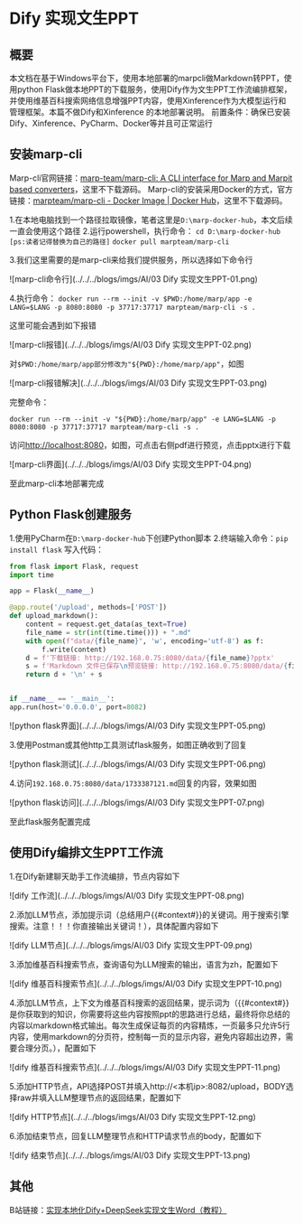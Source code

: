 # Dify 实现文生PPT

## 概要

本文档在基于Windows平台下，使用本地部署的marpcli做Markdown转PPT，使用python Flask做本地PPT的下载服务，使用Dify作为文生PPT工作流编排框架，并使用维基百科搜索网络信息增强PPT内容，使用Xinference作为大模型运行和管理框架。本篇不做Dify和Xinference 的本地部署说明。
前置条件：确保已安装Dify、Xinference、PyCharm、Docker等并且可正常运行

## 安装marp-cli

Marp-cli官网链接：[marp-team/marp-cli: A CLI interface for Marp and Marpit based converters](https://github.com/marp-team/marp-cli)，这里不下载源码。
Marp-cli的安装采用Docker的方式，官方链接：[marpteam/marp-cli - Docker Image | Docker Hub](https://hub.docker.com/r/marpteam/marp-cli/)，这里不下载源码。

1.在本地电脑找到一个路径拉取镜像，笔者这里是`D:\marp-docker-hub`，本文后续一直会使用这个路径
2.运行powershell，执行命令：
`cd D:\marp-docker-hub [ps:读者记得替换为自己的路径]`
`docker pull marpteam/marp-cli`

3.我们这里需要的是marp-cli来给我们提供服务，所以选择如下命令行

![marp-cli命令行](../../../blogs/imgs/AI/03 Dify 实现文生PPT-01.png)

4.执行命令：
`docker run --rm --init -v $PWD:/home/marp/app -e LANG=$LANG -p 8080:8080 -p 37717:37717 marpteam/marp-cli -s .`

这里可能会遇到如下报错

![marp-cli报错](../../../blogs/imgs/AI/03 Dify 实现文生PPT-02.png)

对`$PWD:/home/marp/app部分修改为"${PWD}:/home/marp/app"`，如图

![marp-cli报错解决](../../../blogs/imgs/AI/03 Dify 实现文生PPT-03.png)

完整命令：

`docker run --rm --init -v "${PWD}:/home/marp/app" -e LANG=$LANG -p 8080:8080 -p 37717:37717 marpteam/marp-cli -s . `

访问[http://localhost:8080](http://localhost:8080)，如图，可点击右侧pdf进行预览，点击pptx进行下载

![marp-cli界面](../../../blogs/imgs/AI/03 Dify 实现文生PPT-04.png)

至此marp-cli本地部署完成

## Python Flask创建服务

1.使用PyCharm在`D:\marp-docker-hub`下创建Python脚本
2.终端输入命令：`pip install flask`
写入代码：
```python
from flask import Flask, request
import time

app = Flask(__name__)

@app.route('/upload', methods=['POST'])
def upload_markdown():
    content = request.get_data(as_text=True)
    file_name = str(int(time.time())) + ".md"
    with open(f"data/{file_name}", 'w', encoding='utf-8') as f:
        f.write(content)
    d = f'下载链接: http://192.168.0.75:8080/data/{file_name}?pptx'
    s = f'Markdown 文件已保存\n预览链接: http://192.168.0.75:8080/data/{file_name} '
    return d + '\n' + s


if __name__ == '__main__':
app.run(host='0.0.0.0', port=8082)
```

![python flask界面](../../../blogs/imgs/AI/03 Dify 实现文生PPT-05.png)

3.使用Postman或其他http工具测试flask服务，如图正确收到了回复

![python flask测试](../../../blogs/imgs/AI/03 Dify 实现文生PPT-06.png)

4.访问`192.168.0.75:8080/data/1733387121.md`回复的内容，效果如图

![python flask访问](../../../blogs/imgs/AI/03 Dify 实现文生PPT-07.png)

至此flask服务配置完成

## 使用Dify编排文生PPT工作流
1.在Dify新建聊天助手工作流编排，节点内容如下

![dify 工作流](../../../blogs/imgs/AI/03 Dify 实现文生PPT-08.png)

2.添加LLM节点，添加提示词（总结用户{{#context#}}的关键词。用于搜索引擎搜索。注意！！！你直接输出关键词！），具体配置内容如下

![dify LLM节点](../../../blogs/imgs/AI/03 Dify 实现文生PPT-09.png)

3.添加维基百科搜索节点，查询语句为LLM搜索的输出，语言为zh，配置如下

![dify 维基百科搜索节点](../../../blogs/imgs/AI/03 Dify 实现文生PPT-10.png)

4.添加LLM节点，上下文为维基百科搜索的返回结果，提示词为（{{#context#}}是你获取到的知识，你需要将这些内容按照ppt的思路进行总结，最终将你总结的内容以markdown格式输出。每次生成保证每页的内容精炼，一页最多只允许5行内容，使用markdown的分页符，控制每一页的显示内容，避免内容超出边界，需要合理分页。），配置如下

![dify 维基百科搜索节点](../../../blogs/imgs/AI/03 Dify 实现文生PPT-11.png)

5.添加HTTP节点，API选择POST并填入http://<本机ip>:8082/upload，BODY选择raw并填入LLM整理节点的返回结果，配置如下

![dify HTTP节点](../../../blogs/imgs/AI/03 Dify 实现文生PPT-12.png)

6.添加结束节点，回复LLM整理节点和HTTP请求节点的body，配置如下

![dify 结束节点](../../../blogs/imgs/AI/03 Dify 实现文生PPT-13.png)

## 其他
B站链接：[实现本地化Dify+DeepSeek实现文生Word（教程）](https://www.bilibili.com/video/BV1bpKwetEz4/?spm_id_from=333.1387.upload.video_card.click&vd_source=daeee17b1bf1157a56410c7f1eebdc0f)